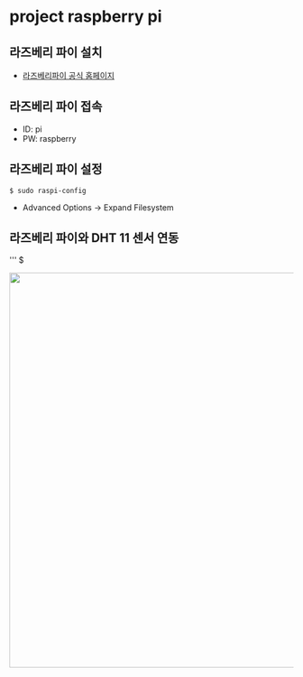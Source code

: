 # project raspberry pi

## 라즈베리 파이 설치
- [라즈베리파이 공식 홈페이지](https://www.raspberrypi.org/)

## 라즈베리 파이 접속
- ID: pi
- PW: raspberry

## 라즈베리 파이 설정
``` $ sudo raspi-config ```
- Advanced Options -> Expand Filesystem

## 라즈베리 파이와 DHT 11 센서 연동
'''
$ 

<img width="" height="700" src="./png/투명.png"></img>
